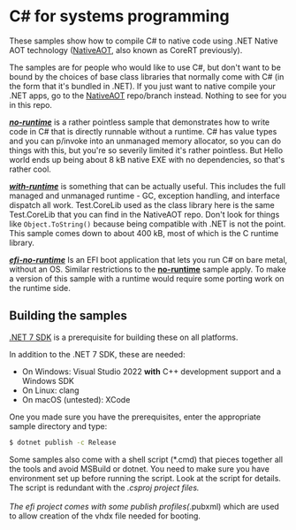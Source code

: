 # C# for systems programming

These samples show how to compile C# to native code using .NET Native AOT technology ([NativeAOT](https://github.com/dotnet/runtimelab/tree/feature/NativeAOT), also known as CoreRT previously).

The samples are for people who would like to use C#, but don't want to be bound by the choices of base class libraries that normally come with C# (in the form that it's bundled in .NET). If you just want to native compile your .NET apps, go to the [NativeAOT](https://github.com/dotnet/runtimelab/tree/feature/NativeAOT) repo/branch instead. Nothing to see for you in this repo.

<B><I>[no-runtime](#)</I></B> is a rather pointless sample that demonstrates how to write code in C# that is directly runnable without a runtime. C# has value types and you can p/invoke into an unmanaged memory allocator, so you can do things with this, but you're so severily limited it's rather pointless. But Hello world ends up being about 8 kB native EXE with no dependencies, so that's rather cool.

<B><I>[with-runtime](#)</I></B> is something that can be actually useful. This includes the full managed and unmanaged runtime - GC, exception handling, and interface dispatch all work. Test.CoreLib used as the class library here is the same Test.CoreLib that you can find in the NativeAOT repo. Don't look for things like `Object.ToString()` because being compatible with .NET is not the point. This sample comes down to about 400 kB, most of which is the C runtime library.

<B><I>[efi-no-runtime](./efi-no-runtime/README.md)</I></B> Is an EFI boot application that lets you run C# on bare metal, without an OS. Similar restrictions to the <B>[no-runtime](#)</B> sample apply. To make a version of this sample with a runtime would require some porting work on the runtime side.

## Building the samples

[.NET 7 SDK](https://dotnet.microsoft.com/download) is a prerequisite for building these on all platforms.

In addition to the .NET 7 SDK, these are needed:
* On Windows: Visual Studio 2022 **with** C++ development support and a Windows SDK
* On Linux: clang
* On macOS (untested): XCode

One you made sure you have the prerequisites, enter the appropriate sample directory and type:

```bash
$ dotnet publish -c Release
```

Some samples also come with a shell script (*.cmd) that pieces together all the tools and avoid MSBuild or dotnet. You need to make sure you have environment set up before running the script. Look at the script for details. The script is redundant with the *.csproj project files.
<br><br>
The efi project comes with some publish profiles(*.pubxml) which are used to allow creation of the vhdx file needed for booting.
